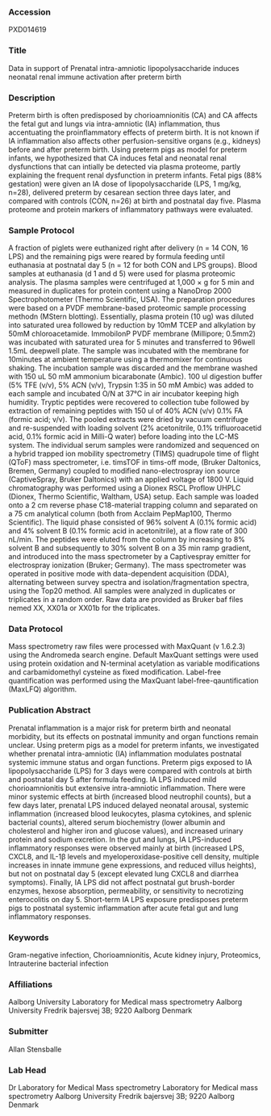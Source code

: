 ### Accession
PXD014619

### Title
Data in support of Prenatal intra-amniotic lipopolysaccharide induces neonatal renal immune activation after preterm birth

### Description
Preterm birth is often predisposed by chorioamnionitis (CA) and CA affects the fetal gut and lungs via intra-amniotic (IA) inflammation, thus accentuating the proinflammatory effects of preterm birth. It is not known if IA inflammation also affects other perfusion-sensitive organs (e.g., kidneys) before and after preterm birth. Using preterm pigs as model for preterm infants, we hypothesized that CA induces fetal and neonatal renal dysfunctions that can intially be detected via plasma proteome, partly explaining the frequent renal dysfunction in preterm infants. Fetal pigs (88% gestation) were given an IA dose of lipopolysaccharide (LPS, 1 mg/kg, n=28), delivered preterm by cesarean section three days later, and compared with controls (CON, n=26) at birth and postnatal day five. Plasma proteome and protein markers of inflammatory pathways were evaluated.

### Sample Protocol
A fraction of piglets were euthanized right after delivery (n = 14 CON, 16 LPS) and the remaining pigs were reared by formula feeding until euthanasia at postnatal day 5 (n = 12 for both CON and LPS groups). Blood samples at euthanasia (d 1 and d 5) were used for plasma proteomic analysis.  The plasma samples were centrifuged at 1,000 × g for 5 min and measured in duplicates for protein content using a NanoDrop 2000 Spectrophotometer (Thermo Scientific, USA). The preparation procedures were based on a PVDF membrane-based proteomic sample processing methodn (MStern blotting). Essentially, plasma protein (10 ug) was diluted into saturated urea followed by reduction by 10mM TCEP and alkylation by 50mM chloroacetamide. ImmobilonP PVDF membrane (Millipore; 0.5mm2) was incubated with saturated urea for 5 minutes and transferred to 96well 1.5mL deepwell plate. The sample was incubated with the membrane for 10minutes at ambient temperature using a thermomixer for continuous shaking. The incubation sample was discarded and the membrane washed with 150 uL 50 mM ammonium bicarabonate (Ambic). 100 ul digestion buffer (5% TFE (v/v), 5% ACN (v/v), Trypsin 1:35 in 50 mM Ambic) was added to each sample and incubated O/N at 37°C in air incubator keeping high humidity. Tryptic peptides were recovered to collection tube followed by extraction of remaining peptides with 150 ul of 40% ACN (v/v) 0.1% FA (formic acid; v/v). The pooled extracts were dried by vacuum centrifuge and re-suspended with loading solvent (2% acetonitrile, 0.1% trifluoroacetid acid, 0.1% formic acid in Milli-Q water) before loading into the LC-MS system.  The individual serum samples were randomized and sequenced on a hybrid trapped ion mobility spectrometry (TIMS) quadrupole time of flight (QToF) mass spectrometer, i.e. timsTOF in tims-off mode, (Bruker Daltonics, Bremen, Germany) coupled to modified nano-electrospray ion source (CaptiveSpray, Bruker Daltonics) with an applied voltage of 1800 V. Liquid chromatography was performed using a Dionex RSCL Proflow UHPLC (Dionex, Thermo Scientific, Waltham, USA) setup. Each sample was loaded onto a 2 cm reverse phase C18-material trapping column and separated on a 75 cm analytical column (both from Acclaim PepMap100, Thermo Scientific). The liquid phase consisted of 96% solvent A (0.1% formic acid) and 4% solvent B (0.1% formic acid in acetonitrile), at a flow rate of 300 nL/min. The peptides were eluted from the column by increasing to 8% solvent B and subsequently to 30% solvent B on a 35 min ramp gradient, and introduced into the mass spectrometer by a Captivespray emitter for electrospray ionization (Bruker; Germany). The mass spectrometer was operated in positive mode with data-dependent acquisition (DDA), alternating between survey spectra and isolation/fragmentation spectra, using the Top20 method. All samples were analyzed in duplicates or triplicates in a random order. Raw data are provided as Bruker baf files nemed XX, XX01a or XX01b for the triplicates.

### Data Protocol
Mass spectrometry raw files were processed with MaxQuant (v 1.6.2.3) using the Andromeda search engine. Default MaxQuant settings were used using protein oxidation and N-terminal acetylation as variable modifications and carbamidomethyl cysteine as fixed modification. Label-free quantification was performed using the MaxQuant label-free-qauntification (MaxLFQ) algorithm.

### Publication Abstract
Prenatal inflammation is a major risk for preterm birth and neonatal morbidity, but its effects on postnatal immunity and organ functions remain unclear. Using preterm pigs as a model for preterm infants, we investigated whether prenatal intra-amniotic (IA) inflammation modulates postnatal systemic immune status and organ functions. Preterm pigs exposed to IA lipopolysaccharide (LPS) for 3&#xa0;days were compared with controls at birth and postnatal day 5 after formula feeding. IA LPS induced mild chorioamnionitis but extensive intra-amniotic inflammation. There were minor systemic effects at birth (increased blood neutrophil counts), but a few days later, prenatal LPS induced delayed neonatal arousal, systemic inflammation (increased blood leukocytes, plasma cytokines, and splenic bacterial counts), altered serum biochemistry (lower albumin and cholesterol and higher iron and glucose values), and increased urinary protein and sodium excretion. In the gut and lungs, IA LPS-induced inflammatory responses were observed mainly at birth (increased LPS, CXCL8, and IL-1&#x3b2; levels and myeloperoxidase-positive cell density, multiple increases in innate immune gene expressions, and reduced villus heights), but not on postnatal day 5 (except elevated lung CXCL8 and diarrhea symptoms). Finally, IA LPS did not&#xa0;affect postnatal gut brush-border enzymes, hexose absorption, permeability, or sensitivity to necrotizing enterocolitis on day 5. Short-term IA LPS exposure predisposes preterm pigs to postnatal systemic inflammation after acute fetal gut and lung inflammatory responses.

### Keywords
Gram-negative infection, Chorioamnionitis, Acute kidney injury, Proteomics, Intrauterine bacterial infection

### Affiliations
Aalborg University
Laboratory for Medical mass spectrometry Aalborg University Fredrik bajersvej 3B; 9220 Aalborg Denmark

### Submitter
Allan Stensballe

### Lab Head
Dr Laboratory for Medical Mass spectrometry
Laboratory for Medical mass spectrometry Aalborg University Fredrik bajersvej 3B; 9220 Aalborg Denmark


